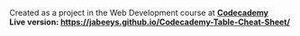 Created as a project in the Web Development course at <b><a href="https://www.codecademy.com>codecademy">Codecademy</a><b>
<br>
Live version: https://jabeeys.github.io/Codecademy-Table-Cheat-Sheet/
